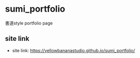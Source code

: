 # sumi_portfolio
書道style portfolio page

## site link
- site link: https://yellowbananastudio.github.io/sumi_portfolio/
